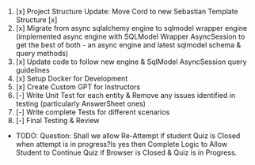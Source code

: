 1. [x] Project Structure Update: Move Cord to new Sebastian Template Structure [x]
2. [x] Migrate from async sqlalchemy engine to sqlmodel wrapper engine
(implemented async engine with SQLModel Wrapper AsyncSession to get the best of both - an async engine and latest sqlmodel schema & query methods)
3. [x] Update code to follow new engine & SqlModel AsyncSession query guidelines
4. [x] Setup Docker for Development
5. [x] Create Custom GPT for Instructors
5. [-] Write Unit Test for each entity & Remove any issues identified in testing (particularly AnswerSheet ones)
7. [-] Write complete Tests for different scenarios
8. [-] Final Testing & Review

- TODO: Question: Shall we allow Re-Attempt if student Quiz is Closed when attempt is in progress?Is yes then Complete Logic to Allow Student to Continue Quiz if Browser is Closed & Quiz is in Progress.
